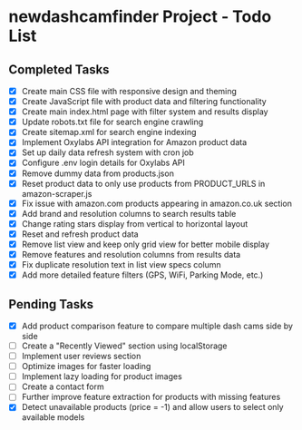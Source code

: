 # newdashcamfinder Project - Todo List

## Completed Tasks
- [x] Create main CSS file with responsive design and theming
- [x] Create JavaScript file with product data and filtering functionality
- [x] Create main index.html page with filter system and results display
- [x] Update robots.txt file for search engine crawling
- [x] Create sitemap.xml for search engine indexing
- [x] Implement Oxylabs API integration for Amazon product data
- [x] Set up daily data refresh system with cron job
- [x] Configure .env login details for Oxylabs API
- [x] Remove dummy data from products.json
- [x] Reset product data to only use products from PRODUCT_URLS in amazon-scraper.js
- [x] Fix issue with amazon.com products appearing in amazon.co.uk section
- [x] Add brand and resolution columns to search results table
- [x] Change rating stars display from vertical to horizontal layout
- [x] Reset and refresh product data
- [x] Remove list view and keep only grid view for better mobile display
- [x] Remove features and resolution columns from results data
- [x] Fix duplicate resolution text in list view specs column
- [x] Add more detailed feature filters (GPS, WiFi, Parking Mode, etc.)

## Pending Tasks
- [x] Add product comparison feature to compare multiple dash cams side by side
- [ ] Create a "Recently Viewed" section using localStorage
- [ ] Implement user reviews section
- [ ] Optimize images for faster loading
- [ ] Implement lazy loading for product images
- [ ] Create a contact form
- [ ] Further improve feature extraction for products with missing features
- [x] Detect unavailable products (price = -1) and allow users to select only available models
